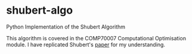 # shubert-algo
Python Implementation of the Shubert Algorithm

This algorithm is covered in the COMP70007 Computational Optimisation module. I have replicated Shubert's [paper](https://www.scirp.org/reference/referencespapers?referenceid=212981) for my understanding.
